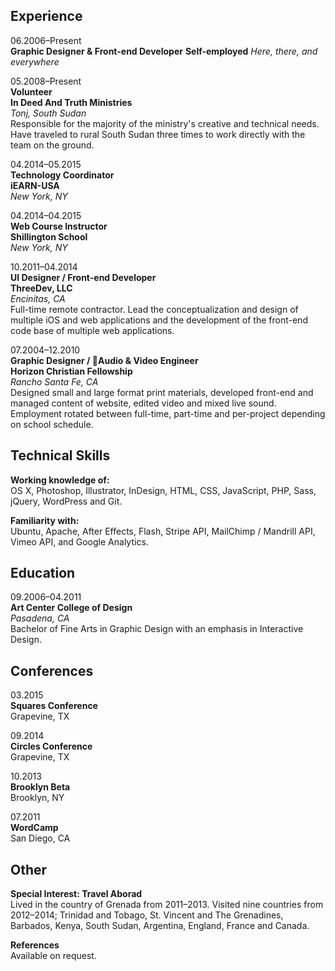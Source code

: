 ## Experience

06.2006–Present  
**Graphic Designer & Front-end Developer**
**Self-employed**
*Here, there, and everywhere*

05.2008–Present  
**Volunteer**  
**In Deed And Truth Ministries**  
*Tonj, South Sudan*  
Responsible for the majority of the ministry's creative and technical needs. Have traveled to rural South Sudan three times to work directly with the team on the ground.

04.2014–05.2015  
**Technology Coordinator**  
**iEARN-USA**  
*New York, NY*  

04.2014–04.2015  
**Web Course Instructor**  
**Shillington School**  
*New York, NY* 

10.2011–04.2014  
**UI Designer / Front-end Developer**  
**ThreeDev, LLC**  
*Encinitas, CA*  
Full-time remote contractor. Lead the conceptualization and design of multiple iOS and web applications and the development of the front-end code base of multiple web applications.

07.2004–12.2010  
**Graphic Designer / Audio & Video Engineer**  
**Horizon Christian Fellowship**  
*Rancho Santa Fe, CA*  
Designed small and large format print materials, developed front-end and managed content of website, edited video and mixed live sound. Employment rotated between full-time, part-time and per-project depending on school schedule.

## Technical Skills

**Working knowledge of:**  
OS X, Photoshop, Illustrator, InDesign, HTML, CSS, JavaScript, PHP, Sass, jQuery, WordPress and Git.

**Familiarity with:**  
Ubuntu, Apache, After Effects, Flash, Stripe API, MailChimp / Mandrill API, Vimeo API, and Google Analytics.

## Education

09.2006–04.2011  
**Art Center College of Design**  
*Pasadena, CA*  
Bachelor of Fine Arts in Graphic Design with an emphasis in Interactive Design.

## Conferences

03.2015  
**Squares Conference**  
Grapevine, TX

09.2014  
**Circles Conference**  
Grapevine, TX

10.2013  
**Brooklyn Beta**  
Brooklyn, NY

07.2011  
**WordCamp**  
San Diego, CA

## Other

**Special Interest: Travel Aborad**  
Lived in the country of Grenada from 2011–2013. Visited nine countries from 2012–2014; Trinidad and Tobago, St. Vincent and The Grenadines, Barbados, Kenya, South Sudan, Argentina, England, France and Canada.

**References**  
Available on request.